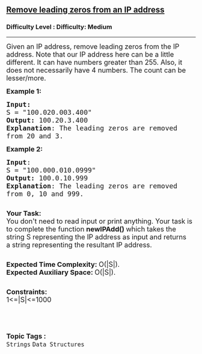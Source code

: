 <h2><a href="https://www.geeksforgeeks.org/problems/remove-leading-zeros-from-an-ip-address3530/1?page=1&difficulty=Medium&status=unsolved&sortBy=submissions">Remove leading zeros from an IP address</a></h2><h3>Difficulty Level : Difficulty: Medium</h3><hr><div class="problems_problem_content__Xm_eO"><p><span style="font-size:18px">Given an IP address, remove leading zeros from the IP address. Note that our IP address here can be a little different. It can have numbers greater than 255. Also, it does not necessarily have 4 numbers. The count can be lesser/more.</span></p>

<p><span style="font-size:18px"><strong>Example 1:</strong></span></p>

<pre><span style="font-size:18px"><strong>Input:</strong>
S = "100.020.003.400"
<strong>Output:</strong> 100.20.3.400</span><span style="font-size:18px">
<strong>Explanation</strong>: The leading zeros are removed
from 20 and 3.</span>
</pre>

<p><span style="font-size:18px"><strong>Example 2:</strong></span></p>

<pre><span style="font-size:18px"><strong>Input</strong>: 
S = "100.000.010.0999"
<strong>Output:</strong> 100.0.10.999
<strong>Explanation</strong>: The leading zeros are removed
from 0, 10 and 999.</span>
</pre>

<p><br>
<span style="font-size:18px"><strong>Your Task:</strong><br>
You don't need to read input or print anything. Your task is to complete the function&nbsp;<strong>newIPAdd()&nbsp;</strong>which takes the string S representing the IP address as input and returns a&nbsp;string representing the resultant IP address.&nbsp;</span></p>

<p><br>
<span style="font-size:18px"><strong>Expected Time Complexity:&nbsp;</strong>O(|S|).<br>
<strong>Expected Auxiliary Space:&nbsp;</strong>O(|S|).</span></p>

<p><br>
<span style="font-size:18px"><strong>Constraints:</strong><br>
1&lt;=|S|&lt;=1000</span></p>

<p>&nbsp;</p>
</div><br><p><span style=font-size:18px><strong>Topic Tags : </strong><br><code>Strings</code>&nbsp;<code>Data Structures</code>&nbsp;